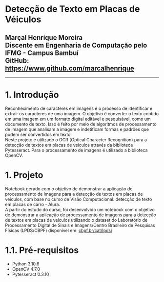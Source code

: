 <h1> Detecção de Texto em Placas de Véiculos </h1>

Marçal Henrique Moreira  
Discente em Engenharia de Computação pelo IFMG - Campus Bambuí  
GitHub: https://www.github.com/marcalhenrique
----

-----

# 1. Introdução
Reconhecimento de caracteres em imagens é o processo de identificar e extrair os caracteres de uma imagem. O objetivo é converter o texto contido em uma imagem em um formato digital editável e pesquisável, como um documento de texto. Isso é feito por meio de algoritmos de processamento de imagem que analisam a imagem e indetificam formas e padrões que podem ser convertidos em texto.  
Neste projeto é utilizado o OCR (Optical Character Recognition) para a detecção de textos em placas de veículos através da biblioteca Pytesseract. Para o processamento de imagens é utilizado a biblioteca OpenCV. 

# 1. Projeto
Notebook gerado com o objetivo de demonstrar a aplicação de processamento de imagens para a detecção de textos em placas de veículos, com base no curso de Visão Computacional: detecção de texto em placas de carro - Alura.  
A partir do estudo do curso, foi desenvolvido um notebook com o objetivo de demonstrar a aplicação de processamento de imagens para a detecção de textos em placas de veículos utilizando o dataset do Laboratório de Processamento Digital de Sinais e Imagens/Centro Brasileiro de Pesquisas Físicas (LPDS/CBPF) disponível em:  [cbpf.br/cat/lpdsi](http://www.cbpf.br/cat/lpdsi)

# 1.1. Pré-requisitos
- Python 3.10.6
- OpenCV 4.7.0
- Pytesseract 0.3.10